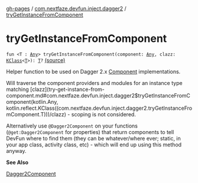 [gh-pages](../index.md) / [com.nextfaze.devfun.inject.dagger2](index.md) / [tryGetInstanceFromComponent](./try-get-instance-from-component.md)

# tryGetInstanceFromComponent

`fun <T : `[`Any`](https://kotlinlang.org/api/latest/jvm/stdlib/kotlin/-any/index.html)`> tryGetInstanceFromComponent(component: `[`Any`](https://kotlinlang.org/api/latest/jvm/stdlib/kotlin/-any/index.html)`, clazz: `[`KClass`](https://kotlinlang.org/api/latest/jvm/stdlib/kotlin.reflect/-k-class/index.html)`<`[`T`](try-get-instance-from-component.md#T)`>): `[`T`](try-get-instance-from-component.md#T)`?` [(source)](https://github.com/NextFaze/dev-fun/tree/master/devfun-inject-dagger2/src/main/java/com/nextfaze/devfun/inject/dagger2/Instances.kt#L64)

Helper function to be used on Dagger 2.x [Component](#) implementations.

Will traverse the component providers and modules for an instance type matching [clazz](try-get-instance-from-component.md#com.nextfaze.devfun.inject.dagger2$tryGetInstanceFromComponent(kotlin.Any, kotlin.reflect.KClass((com.nextfaze.devfun.inject.dagger2.tryGetInstanceFromComponent.T)))/clazz) - scoping is not considered.

Alternatively use `@Dagger2Component` on your functions (`@get:Dagger2Component` for properties) that return
components to tell DevFun where to find them (they can be whatever/where ever; static, in your app class, activity
class, etc) - which will end up using this method anyway.

**See Also**

[Dagger2Component](../com.nextfaze.devfun.annotations/-dagger2-component/index.md)

